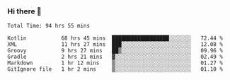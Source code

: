 ### Hi there 👋

<!--START_SECTION:waka-->

```text
Total Time: 94 hrs 55 mins

Kotlin           68 hrs 45 mins  ██████████████████░░░░░░░   72.44 %
XML              11 hrs 27 mins  ███░░░░░░░░░░░░░░░░░░░░░░   12.08 %
Groovy           9 hrs 27 mins   ██▒░░░░░░░░░░░░░░░░░░░░░░   09.96 %
Gradle           2 hrs 21 mins   ▓░░░░░░░░░░░░░░░░░░░░░░░░   02.49 %
Markdown         1 hr 12 mins    ▒░░░░░░░░░░░░░░░░░░░░░░░░   01.27 %
GitIgnore file   1 hr 2 mins     ▒░░░░░░░░░░░░░░░░░░░░░░░░   01.10 %
```

<!--END_SECTION:waka-->

<!--
**AndroidLion48/AndroidLion48** is a ✨ _special_ ✨ repository because its `README.md` (this file) appears on your GitHub profile.

Here are some ideas to get you started:

- 🔭 I’m currently working on becoming a full time professional software developer for Android Mobile Applications
- 🌱 I’m currently learning Kotlin, Jetpack Compose, and Android Studio.
- 👯 I’m looking to collaborate on Mobile Applications
- 🤔 I’m looking for help with career advancement.
- 💬 Ask me about my journey in entering the Software Development Industry
- 📫 How to reach me: Here
- 😄 Pronouns: Him
- ⚡ Fun fact: Something
-->
